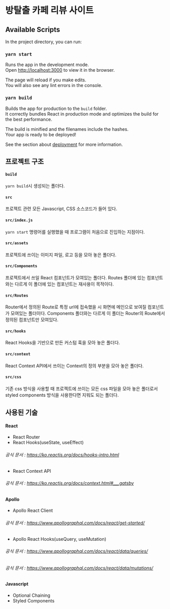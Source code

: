 # 방탈출 카페 리뷰 사이트

## Available Scripts

In the project directory, you can run:

### `yarn start`

Runs the app in the development mode.<br />
Open [http://localhost:3000](http://localhost:3000) to view it in the browser.

The page will reload if you make edits.<br />
You will also see any lint errors in the console.

### `yarn build`

Builds the app for production to the `build` folder.<br />
It correctly bundles React in production mode and optimizes the build for the best performance.

The build is minified and the filenames include the hashes.<br />
Your app is ready to be deployed!

See the section about [deployment](https://facebook.github.io/create-react-app/docs/deployment) for more information.

## 프로젝트 구조

#### `build`

`yarn build`시 생성되는 폴더다.

#### `src`

프로젝트 관련 모든 Javascript, CSS 소스코드가 들어 있다.

#### `src/index.js`

`yarn start` 명령어를 실행했을 때 프로그램이 처음으로 진입하는 지점이다.

#### `src/assets`

프로젝트에 쓰이는 이미지 파일, 로고 등을 모아 놓은 폴더다.

#### `src/Components`

프로젝트에서 쓰일 React 컴포넌트가 모여있는 폴더다. Routes 폴더에 있는 컴포넌트와는 다르게 이 폴더에 있는 컴포넌트는 재사용이 목적이다.

#### `src/Routes`

Router에서 정의된 Route로 특정 url에 접속했을 시 화면에 메인으로 보여질 컴포넌트가 모여있는 폴더이다. Components 폴더와는 다르게 이 폴더는 Router의 Route에서 정의된 컴포넌트만 모여있다.

#### `src/hooks`

React Hooks을 기반으로 만든 커스텀 훅을 모아 놓은 폴더다.

#### `src/context`

React Context API에서 쓰이는 Context의 정의 부분을 모아 놓은 폴더다.

#### `src/css`

기존 css 방식을 사용할 때 프로젝트에 쓰이는 모든 css 파일을 모아 놓은 폴더로서 styled components 방식을 사용한다면 지워도 되는 폴더다.

## 사용된 기술

#### React

- React Router
- React Hooks(useState, useEffect)

###### 공식 문서 : https://ko.reactjs.org/docs/hooks-intro.html

- React Context API

###### 공식 문서 : https://ko.reactjs.org/docs/context.html#___gatsby

#### Apollo

- Apollo React Client

###### 공식 문서 : https://www.apollographql.com/docs/react/get-started/

- Apollo React Hooks(useQuery, useMutation)

###### 공식 문서 : https://www.apollographql.com/docs/react/data/queries/

###### 공식 문서 : https://www.apollographql.com/docs/react/data/mutations/

#### Javascript

- Optional Chaining
- Styled Components
